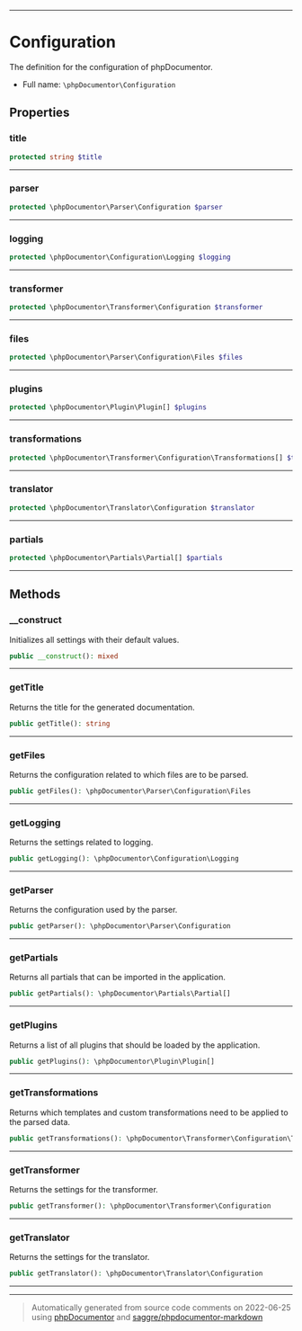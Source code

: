 ***

# Configuration

The definition for the configuration of phpDocumentor.



* Full name: `\phpDocumentor\Configuration`



## Properties


### title



```php
protected string $title
```






***

### parser



```php
protected \phpDocumentor\Parser\Configuration $parser
```






***

### logging



```php
protected \phpDocumentor\Configuration\Logging $logging
```






***

### transformer



```php
protected \phpDocumentor\Transformer\Configuration $transformer
```






***

### files



```php
protected \phpDocumentor\Parser\Configuration\Files $files
```






***

### plugins



```php
protected \phpDocumentor\Plugin\Plugin[] $plugins
```






***

### transformations



```php
protected \phpDocumentor\Transformer\Configuration\Transformations[] $transformations
```






***

### translator



```php
protected \phpDocumentor\Translator\Configuration $translator
```






***

### partials



```php
protected \phpDocumentor\Partials\Partial[] $partials
```






***

## Methods


### __construct

Initializes all settings with their default values.

```php
public __construct(): mixed
```











***

### getTitle

Returns the title for the generated documentation.

```php
public getTitle(): string
```











***

### getFiles

Returns the configuration related to which files are to be parsed.

```php
public getFiles(): \phpDocumentor\Parser\Configuration\Files
```











***

### getLogging

Returns the settings related to logging.

```php
public getLogging(): \phpDocumentor\Configuration\Logging
```











***

### getParser

Returns the configuration used by the parser.

```php
public getParser(): \phpDocumentor\Parser\Configuration
```











***

### getPartials

Returns all partials that can be imported in the application.

```php
public getPartials(): \phpDocumentor\Partials\Partial[]
```











***

### getPlugins

Returns a list of all plugins that should be loaded by the application.

```php
public getPlugins(): \phpDocumentor\Plugin\Plugin[]
```











***

### getTransformations

Returns which templates and custom transformations need to be applied to the parsed data.

```php
public getTransformations(): \phpDocumentor\Transformer\Configuration\Transformations
```











***

### getTransformer

Returns the settings for the transformer.

```php
public getTransformer(): \phpDocumentor\Transformer\Configuration
```











***

### getTranslator

Returns the settings for the translator.

```php
public getTranslator(): \phpDocumentor\Translator\Configuration
```











***


***
> Automatically generated from source code comments on 2022-06-25 using [phpDocumentor](http://www.phpdoc.org/) and [saggre/phpdocumentor-markdown](https://github.com/Saggre/phpDocumentor-markdown)
